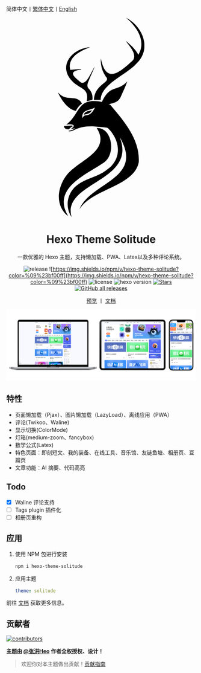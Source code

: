 简体中文丨[繁体中文](README_zh-tw.md)丨[English](README_EN.md)

<div align="center">
   <svg width="230.246382px" height="528.14px" viewBox="0 0 230.246382 528.14" version="1.1" xmlns="http://www.w3.org/2000/svg" xmlns:xlink="http://www.w3.org/1999/xlink">
      <style>
         .dark path {
           fill: #fff;
         }
      </style>
      <g transform="translate(-226, -116)" fill="#000000">
         <g transform="translate(226, 116)">
            <path d="M57.45,507.17 C87.47,434.44 230.61,428.18 164.36,316.39 C212.12,434.18 9.66,435.54 36.6,528.14 C17.62,500.02 25.38,462.49 52.37,442.85 C75.91,424.74 107.39,421.7 130.58,402.53 C171.31,374.92 166.56,325.05 133.62,293.12 C132.68,292.18 131.28,291.3 130.01,291.17 C119.53,290.08 109.04,289.05 98.53,288.24 C79.12,286.75 60.28,288.9 42.67,297.89 C37.86,300.34 33.03,302.08 27.6,300.14 C33.72,298.92 39.79,297.68 44.87,293.88 C44.79,293.56 44.72,293.24 44.64,292.92 C41.32,293.46 38.49,294.75 34.98,294.61 C52.95,282.27 33.41,281.35 22.36,283.36 C60.84,254.97 50.11,209.81 117.04,223.24 C139.92,175.21 157.05,197.72 184.56,168.99 C179.89,182.55 173.44,195.52 167.6,208.66 C161.44,224.1 147.53,226.31 133.23,229.81 C138.31,228.28 140.3,231.71 142.79,234.8 C178.23,276.79 218.08,323.74 215.23,382.21 C203.29,447.16 91.81,452.67 57.45,507.17 L57.45,507.17 Z M98.73,237.9 C84.56,245.85 62.06,243.13 65.36,266.34 C72.8,249.43 82.85,269.83 98.73,237.9 L98.73,237.9 Z" id="形状"></path>
            <path d="M103.24,292.22 C145.96,290.35 154.28,363.26 122.46,383.67 C75.04,415.94 -15.57,451.75 26.56,523.99 C26.33,524.2 26.11,524.4 25.88,524.61 C-15.13,490.92 3.46,427.39 41.47,399.45 C75.34,371.1 137.8,345.29 103.24,292.22 Z" id="路径"></path>
            <path d="M180.53,61.39 C193.55,71.71 205.68,82.95 214.14,98.2 C235.91,61.72 209.58,23.4 181.1,1.42108547e-14 C225.16,22.33 250.67,81.66 209.34,121.31 C183.34,150.9 113.9,176.15 113.94,217.67 L95.83,217.67 C97.99,174.23 143.39,172.05 127.65,156.15 C117.75,141.99 113.4,126.39 114.33,108.12 C128.05,176.8 164.52,145.45 199.59,112.86 C211.65,96.64 189.69,74.44 180.53,61.4 L180.53,61.39 Z" id="路径"></path>
            <path d="M85.9,78.04 C59.55,88.09 25.27,104.68 32.74,138.16 C42.5,137.44 52.22,136.73 61.94,136.01 C62,136.43 62.07,136.84 62.13,137.26 C26.33,142.58 40.67,154.56 60.06,170.78 C76.17,181.91 90.18,139.63 98.01,129.66 C93.29,140.64 88.5,151.59 83.89,162.61 C80.13,172.92 74.04,181.5 84.12,190.32 C90.76,198.2 93.17,207.28 91.84,217.64 C86.92,218.82 81.9,220.02 76.85,221.22 C83.3,186.96 61.25,189.69 40.71,170.75 C-2.36,130.04 36.14,81.84 85.9,78.04 Z" id="路径"></path>
            <path d="M0.01,197.73 C23.76,225.14 49.6,200.73 64.2,227.4 C56.81,232.31 51.62,239.03 48,246.92 C29.16,243.37 12.18,223.59 0,197.74 L0.01,197.73 Z" id="路径"></path>
            <path d="M39.77,287.74 C34.98,288.66 32.59,293.58 28.57,295.68 C22.5,295.98 16.89,294.03 15.98,287.06 C23.86,286.49 31.01,285.98 38.16,285.46 L39.77,287.73 L39.77,287.74 Z" id="路径"></path>
            <path d="M90.51,244.92 C82.85,248.24 72.72,246.39 69.03,256.91 C77.44,255 86.24,254.41 90.51,244.92 Z" id="路径"></path>
         </g>
      </g>
   </svg>

   <h1 align="center">Hexo Theme Solitude</h1>

   <p align="center">一款优雅的 Hexo 主题，支持懒加载、PWA、Latex以及多种评论系统。</p>

![release](https://img.shields.io/github/package-json/v/valor-x/hexo-theme-solitude/master?color=%231ab1ad&label=release)
![https://img.shields.io/npm/v/hexo-theme-solitude?color=%09%23bf00ff](https://img.shields.io/npm/v/hexo-theme-solitude?color=%09%23bf00ff)
![license](https://img.shields.io/github/license/valor-x/hexo-theme-solitude?color=FF5531)
![hexo version](https://img.shields.io/badge/hexo-6.3.0+-0e83c)
[![Stars](https://img.shields.io/github/stars/valor-x/hexo-theme-solitude)](https://github.com/valor-x/hexo-theme-solitude/stargazers)
[![GitHub all releases](https://img.shields.io/github/downloads/valor-x/hexo-theme-solitude/total)](https://github.com/valor-x/hexo-theme-solitude/releases/latest)

[预览](https://solitude-demo.efu.me/) 丨  [文档](https://solitude-docs.efu.me/)

</div>

![Screenshot](.github/screenshot.png)

## 特性

- 页面懒加载（Pjax）、图片懒加载（LazyLoad）、离线应用（PWA）
- 评论(Twikoo、Waline)
- 显示切换(ColorMode)
- 灯箱(medium-zoom、fancybox)
- 数学公式(Latex)
- 特色页面：即刻短文、我的装备、在线工具、音乐馆、友链鱼塘、相册页、豆瓣页
- 文章功能：AI 摘要、代码高亮

## Todo

- [x] Waline 评论支持
- [ ] Tags plugin 插件化
- [ ] 相册页重构

## 应用

1. 使用 NPM 包进行安装
      ```bash
      npm i hexo-theme-solitude
      ```
2. 应用主题
      ```yaml
      theme: solitude
      ```
   
前往 [文档](https://solitude-docs.efu.me/) 获取更多信息。

## 贡献者

<a href="https://github.com/valor-x/hexo-theme-solitude/graphs/contributors">
  <img alt="contributors" src="https://contrib.rocks/image?repo=valor-x/hexo-theme-solitude" />
</a>

**主题由 [@张洪Heo](https://github.com/zhheo) 作者全权授权、设计！**

> 欢迎你对本主题做出贡献！[贡献指南](/CONTRIBUTING.md)

